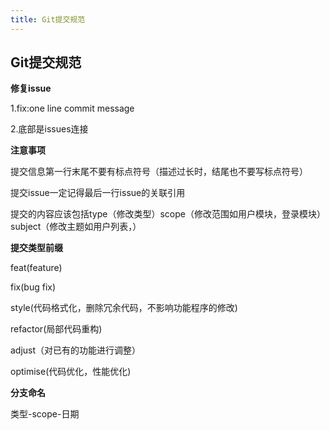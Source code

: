 ```yaml
---
title: Git提交规范
---
```

## Git提交规范

**修复issue**

1.fix:one line commit message

2.底部是issues连接

**注意事项**

提交信息第一行末尾不要有标点符号（描述过长时，结尾也不要写标点符号）

提交issue一定记得最后一行issue的关联引用

提交的内容应该包括type（修改类型）scope（修改范围如用户模块，登录模块）subject（修改主题如用户列表，）

**提交类型前缀**

feat(feature)

fix(bug fix)

style(代码格式化，删除冗余代码，不影响功能程序的修改)

refactor(局部代码重构)

adjust（对已有的功能进行调整）

optimise(代码优化，性能优化)

**分支命名**

类型-scope-日期